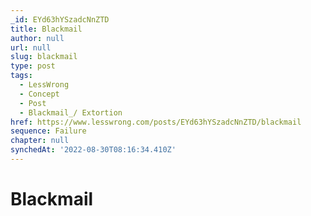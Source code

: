 ```yaml
---
_id: EYd63hYSzadcNnZTD
title: Blackmail
author: null
url: null
slug: blackmail
type: post
tags:
  - LessWrong
  - Concept
  - Post
  - Blackmail_/ Extortion
href: https://www.lesswrong.com/posts/EYd63hYSzadcNnZTD/blackmail
sequence: Failure
chapter: null
synchedAt: '2022-08-30T08:16:34.410Z'
---
```


# Blackmail
